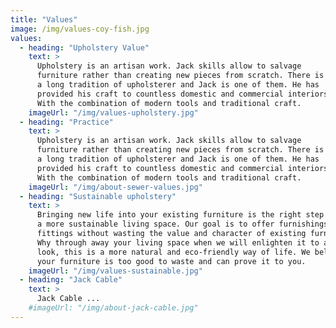 ```yaml
---
title: "Values"
image: /img/values-coy-fish.jpg
values:
  - heading: "Upholstery Value"
    text: >
      Upholstery is an artisan work. Jack skills allow to salvage
      furniture rather than creating new pieces from scratch. There is
      a long tradition of upholsterer and Jack is one of them. He has
      provided his craft to countless domestic and commercial interiors.
      With the combination of modern tools and traditional craft.   
    imageUrl: "/img/values-upholstery.jpg"
  - heading: "Practice"
    text: >
      Upholstery is an artisan work. Jack skills allow to salvage
      furniture rather than creating new pieces from scratch. There is
      a long tradition of upholsterer and Jack is one of them. He has
      provided his craft to countless domestic and commercial interiors.
      With the combination of modern tools and traditional craft.
    imageUrl: "/img/about-sewer-values.jpg"
  - heading: "Sustainable upholstery"
    text: >
      Bringing new life into your existing furniture is the right step into
      a more sustainable living space. Our goal is to offer furnishings and 
      fittings without wasting the value and character of existing furniture.
      Why through away your living space when we will enlighten it to a new
      look, this is a more natural and eco-friendly way of life. We believe 
      your furniture is too good to waste and can prove it to you.
    imageUrl: "/img/values-sustainable.jpg"
  - heading: "Jack Cable"
    text: >
      Jack Cable ...
    #imageUrl: "/img/about-jack-cable.jpg"
---
```

